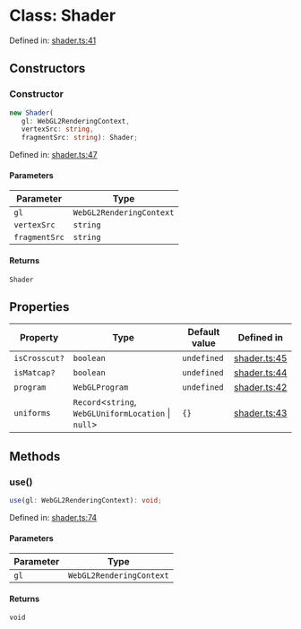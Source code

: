 # Class: Shader

Defined in: [shader.ts:41](https://github.com/niivue/niivue/blob/main/packages/niivue/src/shader.ts#L41)

## Constructors

### Constructor

```ts
new Shader(
   gl: WebGL2RenderingContext,
   vertexSrc: string,
   fragmentSrc: string): Shader;
```

Defined in: [shader.ts:47](https://github.com/niivue/niivue/blob/main/packages/niivue/src/shader.ts#L47)

#### Parameters

| Parameter     | Type                     |
| ------------- | ------------------------ |
| `gl`          | `WebGL2RenderingContext` |
| `vertexSrc`   | `string`                 |
| `fragmentSrc` | `string`                 |

#### Returns

`Shader`

## Properties

| Property                              | Type                                                   | Default value | Defined in                                                                                   |
| ------------------------------------- | ------------------------------------------------------ | ------------- | -------------------------------------------------------------------------------------------- |
| <a id="iscrosscut"></a> `isCrosscut?` | `boolean`                                              | `undefined`   | [shader.ts:45](https://github.com/niivue/niivue/blob/main/packages/niivue/src/shader.ts#L45) |
| <a id="ismatcap"></a> `isMatcap?`     | `boolean`                                              | `undefined`   | [shader.ts:44](https://github.com/niivue/niivue/blob/main/packages/niivue/src/shader.ts#L44) |
| <a id="program"></a> `program`        | `WebGLProgram`                                         | `undefined`   | [shader.ts:42](https://github.com/niivue/niivue/blob/main/packages/niivue/src/shader.ts#L42) |
| <a id="uniforms"></a> `uniforms`      | `Record`\<`string`, `WebGLUniformLocation` \| `null`\> | `{}`          | [shader.ts:43](https://github.com/niivue/niivue/blob/main/packages/niivue/src/shader.ts#L43) |

## Methods

### use()

```ts
use(gl: WebGL2RenderingContext): void;
```

Defined in: [shader.ts:74](https://github.com/niivue/niivue/blob/main/packages/niivue/src/shader.ts#L74)

#### Parameters

| Parameter | Type                     |
| --------- | ------------------------ |
| `gl`      | `WebGL2RenderingContext` |

#### Returns

`void`
